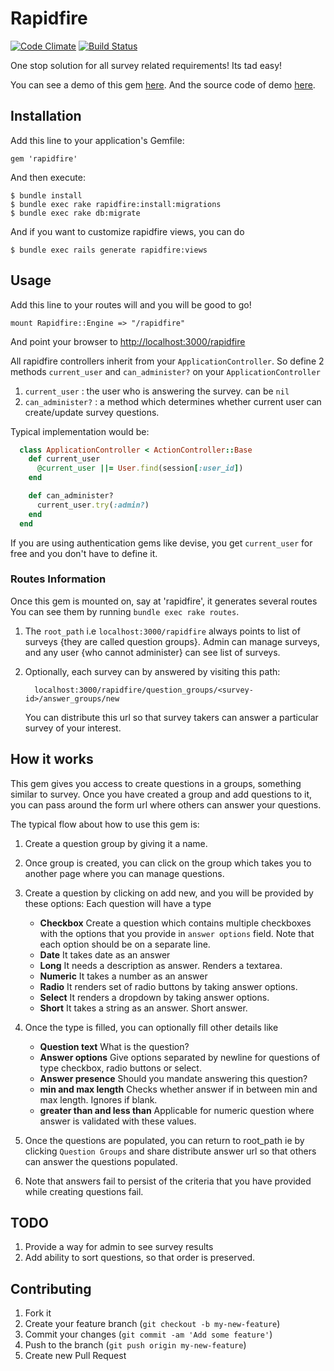# Rapidfire
[![Code Climate](https://codeclimate.com/repos/51a70089f3ea000534070811/badges/aedc90c3b5481e7569bb/gpa.png)](https://codeclimate.com/repos/51a70089f3ea000534070811/feed)
[![Build Status](https://travis-ci.org/code-mancers/rapidfire.png?branch=master)](https://travis-ci.org/code-mancers/rapidfire)

One stop solution for all survey related requirements! Its tad easy!

You can see a demo of this gem [here](https://rapidfire.herokuapp.com).
And the source code of demo [here](https://github.com/code-mancers/rapidfire-demo).

## Installation
Add this line to your application's Gemfile:

    gem 'rapidfire'

And then execute:

    $ bundle install
    $ bundle exec rake rapidfire:install:migrations
    $ bundle exec rake db:migrate

And if you want to customize rapidfire views, you can do

    $ bundle exec rails generate rapidfire:views

## Usage

Add this line to your routes will and you will be good to go!

    mount Rapidfire::Engine => "/rapidfire"

And point your browser to [http://localhost:3000/rapidfire](http://localhost:3000/rapidfire)

All rapidfire controllers inherit from your `ApplicationController`. So define 2
methods `current_user` and `can_administer?` on your `ApplicationController`

1. `current_user` : the user who is answering the survey. can be `nil`
2. `can_administer?` : a method which determines whether current user can
   create/update survey questions.

Typical implementation would be:

```ruby
  class ApplicationController < ActionController::Base
    def current_user
      @current_user ||= User.find(session[:user_id])
    end

    def can_administer?
      current_user.try(:admin?)
    end
  end
```

If you are using authentication gems like devise, you get `current_user` for free
and you don't have to define it.

### Routes Information
Once this gem is mounted on, say at 'rapidfire', it generates several routes
You can see them by running `bundle exec rake routes`.

1. The `root_path` i.e `localhost:3000/rapidfire` always points to list of
   surveys {they are called question groups}. Admin can manage surveys, and
   any user {who cannot administer} can see list of surveys.
2. Optionally, each survey can by answered by visiting this path:

   ```
     localhost:3000/rapidfire/question_groups/<survey-id>/answer_groups/new
   ```

   You can distribute this url so that survey takers can answer a particular survey
   of your interest.


## How it works
This gem gives you access to create questions in a groups, something similar to
survey. Once you have created a group and add questions to it, you can pass
around the form url where others can answer your questions.

The typical flow about how to use this gem is:

1. Create a question group by giving it a name.
2. Once group is created, you can click on the group which takes you to another
   page where you can manage questions.
3. Create a question by clicking on add new, and you will be provided by these
   options: Each question will have a type
   - **Checkbox** Create a question which contains multiple checkboxes with the
     options that you provide in `answer options` field. Note that each option
     should be on a separate line.
   - **Date** It takes date as an answer
   - **Long** It needs a description as answer. Renders a textarea.
   - **Numeric** It takes a number as an answer
   - **Radio** It renders set of radio buttons by taking answer options.
   - **Select** It renders a dropdown by taking answer options.
   - **Short** It takes a string as an answer. Short answer.

4. Once the type is filled, you can optionally fill other details like
   - **Question text** What is the question?
   - **Answer options** Give options separated by newline for questions of type
     checkbox, radio buttons or select.
   - **Answer presence** Should you mandate answering this question?
   - **min and max length** Checks whether answer if in between min and max length.
     Ignores if blank.
   - **greater than and less than** Applicable for numeric question where answer
     is validated with these values.

5. Once the questions are populated, you can return to root_path ie by clicking
   `Question Groups` and share distribute answer url so that others can answer
   the questions populated.
6. Note that answers fail to persist of the criteria that you have provided while
   creating questions fail.


## TODO
1. Provide a way for admin to see survey results
2. Add ability to sort questions, so that order is preserved.

## Contributing

1. Fork it
2. Create your feature branch (`git checkout -b my-new-feature`)
3. Commit your changes (`git commit -am 'Add some feature'`)
4. Push to the branch (`git push origin my-new-feature`)
5. Create new Pull Request
